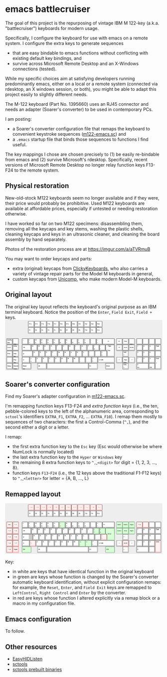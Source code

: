 # emacs battlecruiser

The goal of this project is the repurposing of vintage IBM M 122-key (a.k.a. "battlecruiser") keyboards for modern usage.

Specifically, I configure the keyboard for use with emacs on a remote system. I configure the extra keys to generate sequences 
* that are easy bindable to emacs functions without conflicting with existing default key bindings, and
* survive across Microsoft Remote Desktop and an X-Windows connections (tested).

While my specific choices aim at satisfying developers running predominantly emacs, either on a local or a remote system (connected via rdesktop, an X windows session, or both), you might be able to adapt this project easily to slightly different needs.

The M-122 keyboard (Part No. 1395660) uses an RJ45 connector and needs an adapter (Soarer's converter) to be used in contemporary PCs.

I am posting: 
* a Soarer's converter configuration file that remaps the keyboard to convenient keystroke sequences ([m122-emacs.sc](https://github.com/scarpazza/battlecruiser/blob/main/m122-emacs.sc)) and
* a `.emacs` startup file that binds those sequences to functions I find useful. 

The key mappings I chose are chosen precisely to (1) be easily re-bindable from emacs and (2) survive Microsoft's rdesktop.
Specifically, recent versions of Microsoft Remote Desktop no longer relay function keys F13-F24 to the remote system.


## Physical restoration

New-old-stock M122 keyboards seem no longer available and if they were, their price would probably be prohibitive.
Used M122 keyboards are available at affordable prices, especially if untested or needing restoration otherwise.

I have worked so far on two M122 specimens: disassembling them, removing all the keycaps and key stems, washing the plastic shells, cleaning keycaps and keys in an ultrasonic cleaner, and cleaning the board assembly by hand separately.

Photos of the restoration process are at https://imgur.com/a/aTVRmuB

You may want to order keycaps and parts:
* extra (original) keycaps from [ClickyKeyboards](https://www.clickykeyboards.com/), who also carries a variety of vintage repair parts for the Model M keyboards in general,
* custom keycaps from [Unicomp](https://www.pckeyboard.com/page/category/Buttons), who make modern Model-M keyboards.

## Original layout
The original key layout reflects the keyboard's original purpose as an IBM terminal keyboard.
Notice the position of the `Enter`, `Field Exit`, `Field +` keys.
![Original layout](https://github.com/scarpazza/battlecruiser/blob/main/M122-original-layout.png)

## Soarer's converter configuration

Find my Soarer's adapter configuration in [m122-emacs.sc](https://github.com/scarpazza/battlecruiser/blob/main/m122-emacs.sc).

I'm remapping function keys F13-F24 and *extra function keys* (i.e., the ten, pebble-colored keys to the left of the alphanumeric area, corresponding to `sctool`'s identifiers `EXTRA_F1`, `EXTRA_F2`, ... `EXTRA_F10`). I remap them mostly to sequences of two characters: the first a Control-Comma (`^,`), and the second either a digit or a letter.

I remap:
* the first extra function key to the `Esc` key (Esc would otherwise be where NumLock is normally located)
* the last extra function key to the `Hyper` or `Windows` key 
* the remaining 8 extra function keys to `^,`,`<digit>` for digit = {1, 2, 3, ..., 8}.
* function keys `F13`-`F24` (i.e., the 12 keys above the traditional F1-F12 keys) to `^,`,`<letter>` for letter = {A, B, ..., L}

## Remapped layout

![emacs layout with changes](https://github.com/scarpazza/battlecruiser/blob/main/M122-emacs-layout-changes.png)
  
Key:
* in white are keys that have identical function in the original keyboard
* in green are keys whose function is changed by the Soarer's converter automatic keyboard identification, without explicit configuration remaps: for example,  the `Reset`, `Enter`, and `Field Exit` keys are remapped to `LeftControl`, `Right Control` and `Enter` by the converter.
* in red are keys whose function I altered explicitly via a remap block or a macro in my configuration file.
  
## Emacs configuration
To follow.

## Other resources
* [EasyHIDListen](https://github.com/adamhb123/EasyHIDListen)
* [sctools](https://github.com/thentenaar/sctools)
* [sctools prebuilt binaries](https://geekhack.org/index.php?topic=17458.0)
 

